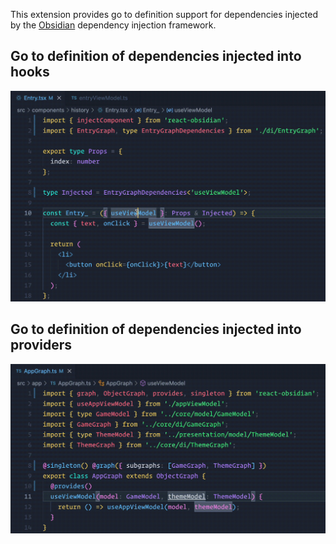 This extension provides go to definition support for dependencies injected by the [Obsidian](https://github.com/wix-incubator/obsidian) dependency injection framework.

## Go to definition of dependencies injected into hooks
![demo1](https://raw.githubusercontent.com/wix-incubator/obsidian/9f14cee52cfe264a88d149fa03ae55efb3860f71/packages/vscode-language-server-obsidian/demo1.gif)

## Go to definition of dependencies injected into providers
![demo2](https://raw.githubusercontent.com/wix-incubator/obsidian/9f14cee52cfe264a88d149fa03ae55efb3860f71/packages/vscode-language-server-obsidian/demo2.gif)
